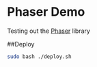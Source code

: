# Phaser Demo
Testing out the [Phaser](http://phaser.io/) library

##Deploy
```bash
sudo bash ./deploy.sh
```
